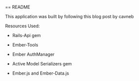 == README

This application was built by following this blog post by cavneb

Resources Used:

* Rails-Api gem

* Ember-Tools

* Ember AuthManager

* Active Model Serializers gem

* Ember.js and Ember-Data.js

